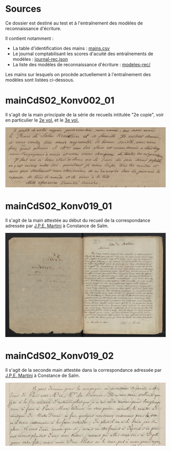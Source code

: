 Sources
=== 
Ce dossier est destiné au test et à l'entraînement des modèles de reconnaissance d'écriture.

Il contient notamment :
- La table d'identification des mains : [mains.csv](./mains.csv)
- Le journal comptabilisant les scores d'acuité des entraînements de modèles : [journal-rec.json](./journal-rec.json)
- La liste des modèles de reconnaissance d'écriture : [modeles-rec/](./modeles-rec/)

Les mains sur lesquels on procède actuellement à l'entraînement des modèles sont listées ci-dessous.

# mainCdS02_Konv002_01
Il s'agit de la main principale de la série de recueils intitulée "2e copie", voir en particulier le [2e vol.](https://constance-de-salm.de/archiv/#/document/11216) et le [3e vol.](https://constance-de-salm.de/archiv/#/document/11217)

![exemple-mainCdS02_Konv002_01](./img-extrait/mainCdS02_Konv002_01-02_0065.jpg)

# mainCdS02_Konv019_01
Il s'agit de la main attestée au début du recueil de la correspondance adressée par [J.P.E. Martini](https://viaf.org/viaf/19866122/) à Constance de Salm.

![exemple-mainCdS02_Konv019_01](./img-extrait/mainCdS02_Konv019_01-0002.jpg)

# mainCdS02_Konv019_02
Il s'agit de la seconde main attestée dans la correspondance adressée par [J.P.E. Martini](https://viaf.org/viaf/19866122/) à Constance de Salm.

![exemple-mainCdS02_Konv019_02](./img-extrait/mainCdS02_Konv019_02-0036.jpg)
